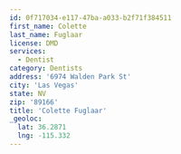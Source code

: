 ```yaml
---
id: 0f717034-e117-47ba-a033-b2f71f384511
first_name: Colette
last_name: Fuglaar
license: DMD
services:
  - Dentist
category: Dentists
address: '6974 Walden Park St'
city: 'Las Vegas'
state: NV
zip: '89166'
title: 'Colette Fuglaar'
_geoloc:
  lat: 36.2871
  lng: -115.332
---
```


